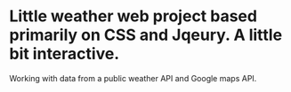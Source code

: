# Little weather web project based primarily on CSS and Jqeury. A little bit interactive.
Working with data from a public weather API and Google maps API.
